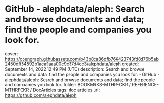 # GitHub - alephdata/aleph: Search and browse documents and data; find the people and companies you look for.

cover: https://opengraph.githubassets.com/b43b8ca86dfb766423743fd8d76b5ab2450dff84592b1aca9aaa00c9c37d4cc3/alephdata/aleph
created: September 14, 2022 12:49 PM (UTC)
description: Search and browse documents and data; find the people and companies you look for. - GitHub - alephdata/aleph: Search and browse documents and data; find the people and companies you look for.
folder: BOOKMRKS-MTHRFCKR / REFERENCE-MTHRFCKR / DocArticles
tags: doc articles
url: https://github.com/alephdata/aleph
